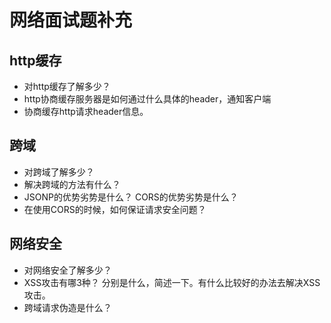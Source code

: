 # 网络面试题补充

## http缓存

- 对http缓存了解多少？
- http协商缓存服务器是如何通过什么具体的header，通知客户端
- 协商缓存http请求header信息。

## 跨域

- 对跨域了解多少？
- 解决跨域的方法有什么？
- JSONP的优势劣势是什么？ CORS的优势劣势是什么？
- 在使用CORS的时候，如何保证请求安全问题？

## 网络安全

- 对网络安全了解多少？
- XSS攻击有哪3种？ 分别是什么，简述一下。有什么比较好的办法去解决XSS攻击。
- 跨域请求伪造是什么？